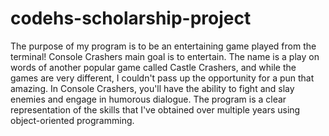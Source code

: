 # codehs-scholarship-project

The purpose of my program is to be an entertaining game played from the terminal! Console Crashers main goal is to entertain. The name is a play on words of another popular game called Castle Crashers, and while the games are very different, I couldn't pass up the opportunity for a pun that amazing. In Console Crashers, you'll have the ability to fight and slay enemies and engage in humorous dialogue. The program is a clear representation of the skills that I've obtained over multiple years using object-oriented programming.
